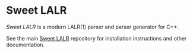 # Sweet LALR

*Sweet LALR* is a modern LALR(1) parser and parser generator for C++.

See the main [Sweet LALR](https://github.com/cwbaker/sweet-lalr) repository for installation instructions and other documentation.
